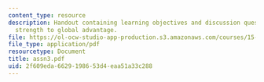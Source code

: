 ```yaml
---
content_type: resource
description: Handout containing learning objectives and discussion questions on local
  strength to global advantage.
file: https://ol-ocw-studio-app-production.s3.amazonaws.com/courses/15-220-global-strategy-and-organization-spring-2008/2f609eda6629198653d4eaa51a33c288_assn3.pdf
file_type: application/pdf
resourcetype: Document
title: assn3.pdf
uid: 2f609eda-6629-1986-53d4-eaa51a33c288
---
```

